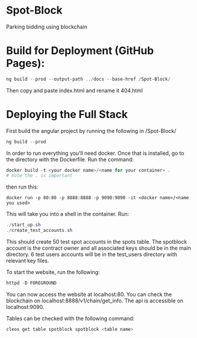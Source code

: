 # Spot-Block

Parking bidding using blockchain

# Build for Deployment (GitHub Pages):

```Powershell
ng build --prod --output-path ../docs --base-href /Spot-Block/
```

Then copy and paste index.html and rename it 404.html

# Deploying the Full Stack

First build the angular project by running the following in /Spot-Block/

```Powershell
ng build --prod
```

In order to run everything you'll need docker. Once that is installed, go to the
directory with the Dockerfile. Run the command:

```Powershell
docker build -t <your docker name>/<name for your container> .
# note the . is important
```

then run this:

```
docker run -p 80:80 -p 8888:8888 -p 9090:9090 -it <docker name>/<name you used>
```

This will take you into a shell in the container. Run:

```Powershell
./start_up.sh
./create_test_accounts.sh
```

This should create 50 test spot accounts in the spots table. The spotblock
account is the contract owner and all associated keys should be in the main
directory. 6 test users accounts will be in the test_users directory with
relevant key files.

To start the website, run the following:

```Powershell
httpd -D FOREGROUND
```

You can now access the website at localhost:80. You can check the blockchain on
localhost:8888/v1/chain/get_info. The api is accessible on localhost:9090.

Tables can be checked with the following command:

```Powershell
cleos get table spotblock spotblock <table name>
```
